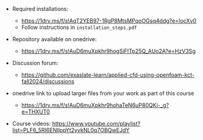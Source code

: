 * Required installations:
  * https://1drv.ms/f/s!AqT2YEB97-1RgP8MtsMPqoOGsq4ddg?e=IocXv0
  * Follow instructions in `installation_steps.pdf`

* Repository available on onedrive:
  * https://1drv.ms/f/s!AuD6muXpkhr9hogSiFITp25Q_AUo2A?e=HzV3Sg

* Discussion forum:
  * https://github.com/exaslate-learn/applied-cfd-using-openfoam-kct-fall2024/discussions

* onedrive link to upload larger files from your work as part of this course
  * https://1drv.ms/f/s!AuD6muXpkhr9hohaTeN6uP80QKi-_g?e=THXUT0
 
* Course videos: https://www.youtube.com/playlist?list=PLF6_5RI6ENIlppYt2yvkNL0q7OBQwEJdY
